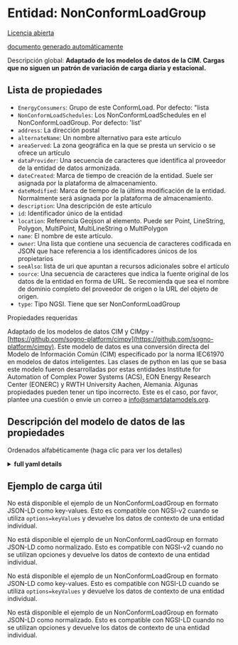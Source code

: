 Entidad: NonConformLoadGroup  
============================  
[Licencia abierta](https://github.com/smart-data-models//dataModel.EnergyCIM/blob/master/NonConformLoadGroup/LICENSE.md)  
[documento generado automáticamente](https://docs.google.com/presentation/d/e/2PACX-1vTs-Ng5dIAwkg91oTTUdt8ua7woBXhPnwavZ0FxgR8BsAI_Ek3C5q97Nd94HS8KhP-r_quD4H0fgyt3/pub?start=false&loop=false&delayms=3000#slide=id.gb715ace035_0_60)  
Descripción global: **Adaptado de los modelos de datos de la CIM. Cargas que no siguen un patrón de variación de carga diaria y estacional.**  

## Lista de propiedades  

- `EnergyConsumers`: Grupo de este ConformLoad. Por defecto: "lista  - `NonConformLoadSchedules`: Los NonConformLoadSchedules en el NonConformLoadGroup. Por defecto: 'list'  - `address`: La dirección postal  - `alternateName`: Un nombre alternativo para este artículo  - `areaServed`: La zona geográfica en la que se presta un servicio o se ofrece un artículo  - `dataProvider`: Una secuencia de caracteres que identifica al proveedor de la entidad de datos armonizada.  - `dateCreated`: Marca de tiempo de creación de la entidad. Suele ser asignada por la plataforma de almacenamiento.  - `dateModified`: Marca de tiempo de la última modificación de la entidad. Normalmente será asignada por la plataforma de almacenamiento.  - `description`: Una descripción de este artículo  - `id`: Identificador único de la entidad  - `location`: Referencia Geojson al elemento. Puede ser Point, LineString, Polygon, MultiPoint, MultiLineString o MultiPolygon  - `name`: El nombre de este artículo.  - `owner`: Una lista que contiene una secuencia de caracteres codificada en JSON que hace referencia a los identificadores únicos de los propietarios  - `seeAlso`: lista de uri que apuntan a recursos adicionales sobre el artículo  - `source`: Una secuencia de caracteres que indica la fuente original de los datos de la entidad en forma de URL. Se recomienda que sea el nombre de dominio completo del proveedor de origen o la URL del objeto de origen.  - `type`: Tipo NGSI. Tiene que ser NonConformLoadGroup    
Propiedades requeridas  
Adaptado de los modelos de datos CIM y CIMpy - [https://github.com/sogno-platform/cimpy](https://github.com/sogno-platform/cimpy). Este modelo de datos es una conversión directa del Modelo de Información Común (CIM) especificado por la norma IEC61970 en modelos de datos inteligentes. Las clases de python en las que se basa este modelo fueron desarrolladas por estas entidades Institute for Automation of Complex Power Systems (ACS), EON Energy Research Center (EONERC) y RWTH University Aachen, Alemania. Algunas propiedades pueden tener un tipo incorrecto. Este es el caso, por favor, plantee una cuestión o envíe un correo a info@smartdatamodels.org.  
## Descripción del modelo de datos de las propiedades  
Ordenados alfabéticamente (haga clic para ver los detalles)  
<details><summary><strong>full yaml details</strong></summary>    
```yaml  
NonConformLoadGroup:    
  description: 'Adapted from CIM data models. Loads that do not follow a daily and seasonal load variation pattern.'    
  properties:    
    EnergyConsumers:    
      description: 'Group of this ConformLoad. Default: ''list'''    
      type: number    
      x-ngsi:    
        model: https://schema.org/Number    
    NonConformLoadSchedules:    
      description: 'The NonConformLoadSchedules in the NonConformLoadGroup. Default: ''list'''    
      type: number    
      x-ngsi:    
        model: https://schema.org/Number    
    address:    
      description: 'The mailing address'    
      properties:    
        addressCountry:    
          description: 'Property. The country. For example, Spain. Model:''https://schema.org/addressCountry'''    
          type: string    
        addressLocality:    
          description: 'Property. The locality in which the street address is, and which is in the region. Model:''https://schema.org/addressLocality'''    
          type: string    
        addressRegion:    
          description: 'Property. The region in which the locality is, and which is in the country. Model:''https://schema.org/addressRegion'''    
          type: string    
        postOfficeBoxNumber:    
          description: 'Property. The post office box number for PO box addresses. For example, 03578. Model:''https://schema.org/postOfficeBoxNumber'''    
          type: string    
        postalCode:    
          description: 'Property. The postal code. For example, 24004. Model:''https://schema.org/https://schema.org/postalCode'''    
          type: string    
        streetAddress:    
          description: 'Property. The street address. Model:''https://schema.org/streetAddress'''    
          type: string    
      type: Property    
      x-ngsi:    
        model: https://schema.org/address    
    alternateName:    
      description: 'An alternative name for this item'    
      type: Property    
    areaServed:    
      description: 'The geographic area where a service or offered item is provided'    
      type: Property    
      x-ngsi:    
        model: https://schema.org/Text    
    dataProvider:    
      description: 'A sequence of characters identifying the provider of the harmonised data entity.'    
      type: Property    
    dateCreated:    
      description: 'Entity creation timestamp. This will usually be allocated by the storage platform.'    
      format: date-time    
      type: Property    
    dateModified:    
      description: 'Timestamp of the last modification of the entity. This will usually be allocated by the storage platform.'    
      format: date-time    
      type: Property    
    description:    
      description: 'A description of this item'    
      type: Property    
    id:    
      anyOf: &nonconformloadgroup_-_properties_-_owner_-_items_-_anyof    
        - description: 'Property. Identifier format of any NGSI entity'    
          maxLength: 256    
          minLength: 1    
          pattern: ^[\w\-\.\{\}\$\+\*\[\]`|~^@!,:\\]+$    
          type: string    
        - description: 'Property. Identifier format of any NGSI entity'    
          format: uri    
          type: string    
      description: 'Unique identifier of the entity'    
      type: Property    
    location:    
      description: 'Geojson reference to the item. It can be Point, LineString, Polygon, MultiPoint, MultiLineString or MultiPolygon'    
      oneOf:    
        - description: 'Geoproperty. Geojson reference to the item. Point'    
          properties:    
            bbox:    
              items:    
                type: number    
              minItems: 4    
              type: array    
            coordinates:    
              items:    
                type: number    
              minItems: 2    
              type: array    
            type:    
              enum:    
                - Point    
              type: string    
          required:    
            - type    
            - coordinates    
          title: 'GeoJSON Point'    
          type: object    
        - description: 'Geoproperty. Geojson reference to the item. LineString'    
          properties:    
            bbox:    
              items:    
                type: number    
              minItems: 4    
              type: array    
            coordinates:    
              items:    
                items:    
                  type: number    
                minItems: 2    
                type: array    
              minItems: 2    
              type: array    
            type:    
              enum:    
                - LineString    
              type: string    
          required:    
            - type    
            - coordinates    
          title: 'GeoJSON LineString'    
          type: object    
        - description: 'Geoproperty. Geojson reference to the item. Polygon'    
          properties:    
            bbox:    
              items:    
                type: number    
              minItems: 4    
              type: array    
            coordinates:    
              items:    
                items:    
                  items:    
                    type: number    
                  minItems: 2    
                  type: array    
                minItems: 4    
                type: array    
              type: array    
            type:    
              enum:    
                - Polygon    
              type: string    
          required:    
            - type    
            - coordinates    
          title: 'GeoJSON Polygon'    
          type: object    
        - description: 'Geoproperty. Geojson reference to the item. MultiPoint'    
          properties:    
            bbox:    
              items:    
                type: number    
              minItems: 4    
              type: array    
            coordinates:    
              items:    
                items:    
                  type: number    
                minItems: 2    
                type: array    
              type: array    
            type:    
              enum:    
                - MultiPoint    
              type: string    
          required:    
            - type    
            - coordinates    
          title: 'GeoJSON MultiPoint'    
          type: object    
        - description: 'Geoproperty. Geojson reference to the item. MultiLineString'    
          properties:    
            bbox:    
              items:    
                type: number    
              minItems: 4    
              type: array    
            coordinates:    
              items:    
                items:    
                  items:    
                    type: number    
                  minItems: 2    
                  type: array    
                minItems: 2    
                type: array    
              type: array    
            type:    
              enum:    
                - MultiLineString    
              type: string    
          required:    
            - type    
            - coordinates    
          title: 'GeoJSON MultiLineString'    
          type: object    
        - description: 'Geoproperty. Geojson reference to the item. MultiLineString'    
          properties:    
            bbox:    
              items:    
                type: number    
              minItems: 4    
              type: array    
            coordinates:    
              items:    
                items:    
                  items:    
                    items:    
                      type: number    
                    minItems: 2    
                    type: array    
                  minItems: 4    
                  type: array    
                type: array    
              type: array    
            type:    
              enum:    
                - MultiPolygon    
              type: string    
          required:    
            - type    
            - coordinates    
          title: 'GeoJSON MultiPolygon'    
          type: object    
      type: Geoproperty    
    name:    
      description: 'The name of this item.'    
      type: Property    
    owner:    
      description: 'A List containing a JSON encoded sequence of characters referencing the unique Ids of the owner(s)'    
      items:    
        anyOf: *nonconformloadgroup_-_properties_-_owner_-_items_-_anyof    
        description: 'Property. Unique identifier of the entity'    
      type: Property    
    seeAlso:    
      description: 'list of uri pointing to additional resources about the item'    
      oneOf:    
        - items:    
            format: uri    
            type: string    
          minItems: 1    
          type: array    
        - format: uri    
          type: string    
      type: Property    
    source:    
      description: 'A sequence of characters giving the original source of the entity data as a URL. Recommended to be the fully qualified domain name of the source provider, or the URL to the source object.'    
      type: Property    
    type:    
      description: 'NGSI type. It has to be NonConformLoadGroup'    
      enum:    
        - NonConformLoadGroup    
      type: Property    
  required: []    
  type: object    
```  
</details>    
## Ejemplo de carga útil  
No está disponible el ejemplo de un NonConformLoadGroup en formato JSON-LD como key-values. Esto es compatible con NGSI-v2 cuando se utiliza `options=keyValues` y devuelve los datos de contexto de una entidad individual.  
No está disponible el ejemplo de un NonConformLoadGroup en formato JSON-LD como normalizado. Esto es compatible con NGSI-v2 cuando no se utilizan opciones y devuelve los datos de contexto de una entidad individual.  
No está disponible el ejemplo de un NonConformLoadGroup en formato JSON-LD como key-values. Esto es compatible con NGSI-LD cuando se utiliza `options=keyValues` y devuelve los datos de contexto de una entidad individual.  
No está disponible el ejemplo de un NonConformLoadGroup en formato JSON-LD como normalizado. Esto es compatible con NGSI-LD cuando no se utilizan opciones y devuelve los datos de contexto de una entidad individual.  
